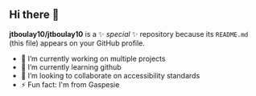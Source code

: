 ## Hi there 👋


**jtboulay10/jtboulay10** is a ✨ _special_ ✨ repository because its `README.md` (this file) appears on your GitHub profile.

- 🔭 I’m currently working on multiple projects
- 🌱 I’m currently learning github 
- 👯 I’m looking to collaborate on accessibility standards
- ⚡ Fun fact: I'm from Gaspesie

